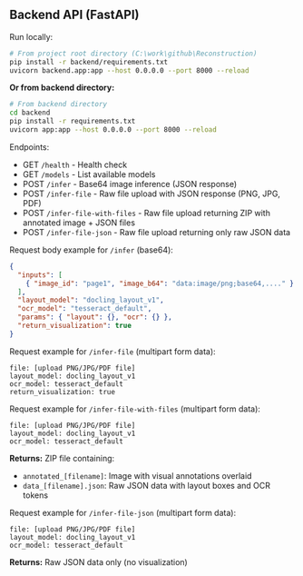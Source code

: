 ## Backend API (FastAPI)

Run locally:

```bash
# From project root directory (C:\work\github\Reconstruction)
pip install -r backend/requirements.txt
uvicorn backend.app:app --host 0.0.0.0 --port 8000 --reload
```

**Or from backend directory:**
```bash
# From backend directory
cd backend
pip install -r requirements.txt
uvicorn app:app --host 0.0.0.0 --port 8000 --reload
```

Endpoints:
- GET `/health` - Health check
- GET `/models` - List available models
- POST `/infer` - Base64 image inference (JSON response)
- POST `/infer-file` - Raw file upload with JSON response (PNG, JPG, PDF)
- POST `/infer-file-with-files` - Raw file upload returning ZIP with annotated image + JSON files
- POST `/infer-file-json` - Raw file upload returning only raw JSON data

Request body example for `/infer` (base64):

```json
{
  "inputs": [
    { "image_id": "page1", "image_b64": "data:image/png;base64,...." }
  ],
  "layout_model": "docling_layout_v1",
  "ocr_model": "tesseract_default",
  "params": { "layout": {}, "ocr": {} },
  "return_visualization": true
}
```

Request example for `/infer-file` (multipart form data):

```
file: [upload PNG/JPG/PDF file]
layout_model: docling_layout_v1
ocr_model: tesseract_default
return_visualization: true
```

Request example for `/infer-file-with-files` (multipart form data):

```
file: [upload PNG/JPG/PDF file]
layout_model: docling_layout_v1
ocr_model: tesseract_default
```

**Returns:** ZIP file containing:
- `annotated_[filename]`: Image with visual annotations overlaid
- `data_[filename].json`: Raw JSON data with layout boxes and OCR tokens

Request example for `/infer-file-json` (multipart form data):

```
file: [upload PNG/JPG/PDF file]
layout_model: docling_layout_v1
ocr_model: tesseract_default
```

**Returns:** Raw JSON data only (no visualization)


